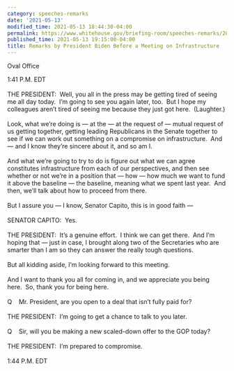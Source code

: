 ```yaml
---
category: speeches-remarks
date: '2021-05-13'
modified_time: 2021-05-13 18:44:30-04:00
permalink: https://www.whitehouse.gov/briefing-room/speeches-remarks/2021/05/13/remarks-by-president-biden-before-a-meeting-on-infrastructure/
published_time: 2021-05-13 19:15:00-04:00
title: Remarks by President Biden Before a Meeting on Infrastructure
---
```

 
Oval Office

1:41 P.M. EDT  
   
THE PRESIDENT:  Well, you all in the press may be getting tired of
seeing me all day today.  I’m going to see you again later, too.  But I
hope my colleagues aren’t tired of seeing me because they just got
here.  (Laughter.)  
   
Look, what we’re doing is — at the — at the request of — mutual request
of us getting together, getting leading Republicans in the Senate
together to see if we can work out something on a compromise on
infrastructure.  And — and I know they’re sincere about it, and so am
I.   
   
And what we’re going to try to do is figure out what we can agree
constitutes infrastructure from each of our perspectives, and then see
whether or not we’re in a position that — how — how much we want to fund
it above the baseline — the baseline, meaning what we spent last year. 
And then, we’ll talk about how to proceed from there.  
   
But I assure you — I know, Senator Capito, this is in good faith —  
   
SENATOR CAPITO:  Yes.  
   
THE PRESIDENT:  It’s a genuine effort.  I think we can get there.  And
I’m hoping that — just in case, I brought along two of the Secretaries
who are smarter than I am so they can answer the really tough
questions.   
   
But all kidding aside, I’m looking forward to this meeting.   
   
And I want to thank you all for coming in, and we appreciate you being
here.  So, thank you for being here.  
   
Q    Mr. President, are you open to a deal that isn’t fully paid for?  
   
THE PRESIDENT:  I’m going to get a chance to talk to you later.  
   
Q    Sir, will you be making a new scaled-down offer to the GOP today?  
   
THE PRESIDENT:  I’m prepared to compromise.  
   
1:44 P.M. EDT
